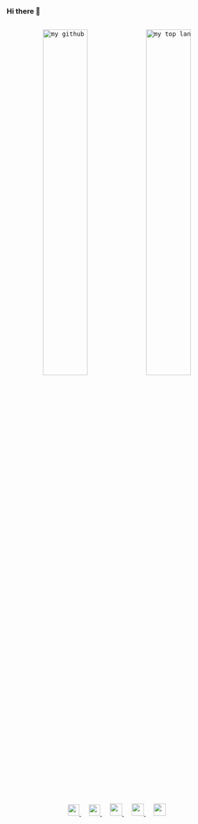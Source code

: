 ### Hi there 👋

<!--
**kentavv/kentavv** is a ✨ _special_ ✨ repository because its `README.md` (this file) appears on your GitHub profile.

Here are some ideas to get you started:

- 🔭 I’m currently working on ...
- 🌱 I’m currently learning ...
- 👯 I’m looking to collaborate on ...
- 🤔 I’m looking for help with ...
- 💬 Ask me about ...
- 📫 How to reach me: ...
- 😄 Pronouns: ...
- ⚡ Fun fact: ...
-->

<pre align="center">
<!--
<img src="https://github-readme-stats.vercel.app/api?username=kentavv&count_private=true&show_icons=true&theme=dracula" alt="my github stats" width="55%" />
<img src="https://github-readme-stats.vercel.app/api/top-langs/?username=kentavv&layout=compact&theme=dracula" alt="my top langs" width="55%"/>
-->
<img src="https://github-readme-stats.vercel.app/api?username=kentavv&count_private=true&show_icons=true" alt="my github stats" width="45%" /> <img src="https://github-readme-stats.vercel.app/api/top-langs/?username=kentavv&layout=compact" alt="my top langs" width="45%"/>
</pre>

<p align="center">
  <a href="https://www.youtube.com/channel/UCISg96UTdJCzrF7ifmr6Esw">
    <img src="https://img.icons8.com/ios-filled/256/808080/youtube.svg" width="26px"/>
  </a>
  &emsp;
  <a href="https://linkedin.com/in/kent.vandervelden">
    <img src="https://img.icons8.com/ios-filled/256/808080/linkedin.svg" width="26px"/>
  </a>
  &emsp;
  <a href= "https://instagram.com/kvvcreates">
    <img src="https://img.icons8.com/ios-glyphs/256/808080/instagram-new.svg" width="28px"/>
  </a>
  &emsp;
  <a href="https://confluencerd.com">
    <img src="https://img.icons8.com/material/256/808080/globe--v1.png" width="28px"/>
  </a>
  &emsp;
  <a href="https://kvvcreates.com">
    <img src="https://img.icons8.com/material/256/808080/globe--v1.png" width="28px"/>
  </a>
</p>

